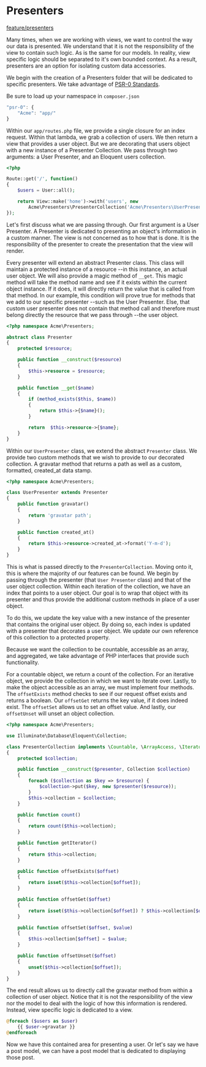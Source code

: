 Presenters
==========

[feature/presenters](https://github.com/KLVTZ/Laracasts/tree/feature/presenters)

Many times, when we are working with views, we want to control the way our
data is presented. We understand that it is not the responsibility of the view
to contain such logic. As is the same for our models. In reality, view specific
logic should be separated to it's own bounded context. As a result, presenters
are an option for isolating custom data accessories.

We begin with the creation of a Presenters folder that will be dedicated to
specific presenters. We take advantage of [PSR-0 Standards](http://www.php-fig.org/psr/psr-0/).

Be sure to load up your namespace in `composer.json`
```js
"psr-0": {
	"Acme": "app/"
}
```

Within our `app/routes.php` file, we provide a single closure for an index
request. Within that lambda, we grab a collection of users. We then return a
view that provides a user object. But we are decorating that users object with a
new instance of a Presenter Collection. We pass through two arguments: a User
Presenter, and an Eloquent users collection.

```php
<?php

Route::get('/', function()
{
	$users = User::all();

	return View::make('home')->with('users', new
		Acme\Presenters\PresenterCollection('Acme\Presenters\UserPresenter', $users));
});
```

Let's first discuss what we are passing through. Our first argument is a User
Presenter. A Presenter is dedicated to presenting an object's information in a
custom manner. The view is not concerned as to how that is done. It is the
responsibility of the presenter to create the presentation that the view will
render.

Every presenter will extend an abstract Presenter class. This class will
maintain a protected instance of a resource --in this instance, an actual user
object. We will also provide a magic method of `__get`. This magic method will
take the method name and see if it exists within the current object instance.
If it does, it will directly return the value that is called from that method.
In our example, this condition will prove true for methods that we add to our
specific presenter --such as the User Presenter. Else, that custom user
presenter does not contain that method call and therefore must belong directly
the resource that we pass through --the user object.

```php
<?php namespace Acme\Presenters;

abstract class Presenter
{
	protected $resource;

	public function __construct($resource)
	{
		$this->resource = $resource;
	}

	public function __get($name)
	{
		if (method_exists($this, $name))
		{
			return $this->{$name}();
		}

		return  $this->resource->{$name};
	}
}
```

Within our `UserPresenter` class, we extend the abstract `Presenter` class. We
provide two custom methods that we wish to provide to our decorated collection.
A gravatar method that returns a path as well as a custom, formatted, created_at
data stamp.

```php
<?php namespace Acme\Presenters;

class UserPresenter extends Presenter
{
	public function gravatar()
	{
		return 'gravatar path';	
	}

	public function created_at()
	{
		return $this->resource->created_at->format('Y-m-d');
	}
}
```

This is what is passed directly to the `PresenterCollection`. Moving onto it,
this is where the majority of our features can be found. We begin by passing
through the presenter (that `User Presenter` class) and that of the user object
collection. Within each iteration of the collection, we have an index that
points to a user object. Our goal is to wrap that object with its presenter and
thus provide the additional custom methods in place of a user object.

To do this, we update the key value with a new instance of the presenter that
contains the original user object. By doing so, each index is updated with a
presenter that decorates a user object. We update our own reference of this
collection to a protected property.

Because we want the collection to be countable, accessible as an array, and
aggregated, we take advantage of PHP interfaces that provide such functionality.

For a countable object, we return a count of the collection. For an iterative
object, we provide the collection in which we want to iterate over. Lastly, to
make the object accessible as an array, we must implement four methods. The
`offsetExists` method checks to see if our request offset exists and returns a
boolean. Our `offsetGet` returns the key value, if it does indeed exist. The
`offsetSet` allows us to set an offset value. And lastly, our `offsetUnset` will
unset an object collection. 

```php
<?php namespace Acme\Presenters;

use Illuminate\Database\Eloquent\Collection;

class PresenterCollection implements \Countable, \ArrayAccess, \IteratorAggregate
{
	protected $collection;

	public function __construct($presenter, Collection $collection)
	{
		foreach ($collection as $key => $resource) {
			$collection->put($key, new $presenter($resource));
		}
		$this->collection = $collection;
	}

	public function count()
	{
		return count($this->collection);
	}

	public function getIterator()
	{
		return $this->collection;
	}

	public function offsetExists($offset)
	{
		return isset($this->collection[$offset]);
	}

	public function offsetGet($offset)
	{
		return isset($this->collection[$offset]) ? $this->collection[$offset] : null;
	}

	public function offsetSet($offset, $value)
	{
		$this->collection[$offset] = $value;	
	}

	public function offsetUnset($offset)
	{
		unset($this->collection[$offset]);
	}
}
```

The end result allows us to directly call the gravatar method from within a
collection of user object. Notice that it is not the responsibility of the view
nor the model to deal with the logic of how this information is rendered.
Instead, view specific logic is dedicated to a view.

```php
@foreach ($users as $user)
	{{ $user->gravatar }}
@endforeach
```

Now we have this contained area for presenting a user. Or let's say we have a
post model, we can have a post model that is dedicated to displaying those post. 
